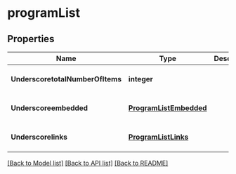 # programList

## Properties
Name | Type | Description | Notes
------------ | ------------- | ------------- | -------------
**UnderscoretotalNumberOfItems** | **integer** |  | [optional] [default to null]
**Underscoreembedded** | [**ProgramListEmbedded**](ProgramListEmbedded.md) |  | [optional] [default to null]
**Underscorelinks** | [**ProgramListLinks**](ProgramListLinks.md) |  | [optional] [default to null]

[[Back to Model list]](../README.md#documentation-for-models) [[Back to API list]](../README.md#documentation-for-api-endpoints) [[Back to README]](../README.md)


